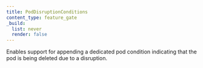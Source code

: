 ```yaml
---
title: PodDisruptionConditions
content_type: feature_gate
_build:
  list: never
  render: false
---
```

Enables support for appending a dedicated pod condition indicating that the pod is being deleted due to a disruption.
